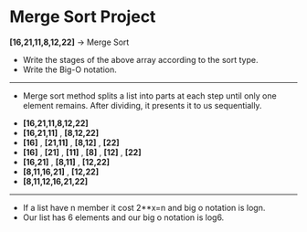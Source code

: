 # Merge Sort Project

**[16,21,11,8,12,22]** -> Merge Sort

- Write the stages of the above array according to the sort type.
- Write the Big-O notation.
---
- Merge sort method splits a list into parts at each step until only one element remains. After dividing, it presents it to us sequentially.

* **[16,21,11,8,12,22]**
* **[16,21,11]** , **[8,12,22]**
* **[16]** , **[21,11]** , **[8,12]** , **[22]**
* **[16]** , **[21]** , **[11]** , **[8]** , **[12]** , **[22]**
* **[16,21]** , **[8,11]** , **[12,22]**
* **[8,11,16,21]** , **[12,22]**
* **[8,11,12,16,21,22]** 
---
* If a list have n member it cost 2**x=n and big o notation is logn.
* Our list has 6 elements and our big o notation is log6.